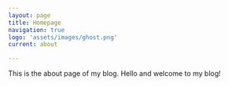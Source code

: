 ```yaml
---
layout: page
title: Homepage
navigation: true
logo: 'assets/images/ghost.png'
current: about

---
```


This is the about page of my blog.
Hello and welcome to my blog!
